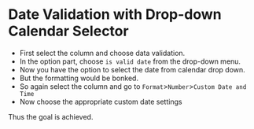 #  Date Validation with Drop-down Calendar Selector
- First select the column and choose data validation.
- In the option part, choose `is valid date` from the drop-down menu.
- Now you have the option to select the date from calendar drop down.
- But the formatting would be bonked.
- So again select the column and go to `Format`>`Number`>`Custom Date and Time`
- Now choose the appropriate custom date settings

Thus the goal is achieved.